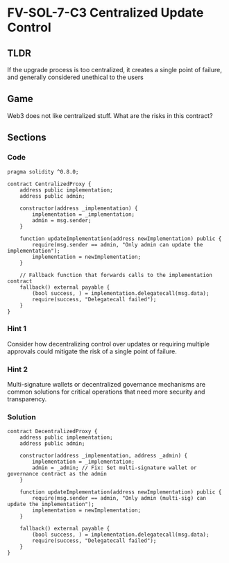 # FV-SOL-7-C3 Centralized Update Control

## TLDR

If the upgrade process is too centralized, it creates a single point of failure, and generally considered unethical to the users

## Game

Web3 does not like centralized stuff. What are the risks in this contract?

## Sections
### Code
```solidity
pragma solidity ^0.8.0;

contract CentralizedProxy {
    address public implementation;
    address public admin;

    constructor(address _implementation) {
        implementation = _implementation;
        admin = msg.sender;
    }

    function updateImplementation(address newImplementation) public {
        require(msg.sender == admin, "Only admin can update the implementation");
        implementation = newImplementation;
    }

    // Fallback function that forwards calls to the implementation contract
    fallback() external payable {
        (bool success, ) = implementation.delegatecall(msg.data);
        require(success, "Delegatecall failed");
    }
}
```


### Hint 1
Consider how decentralizing control over updates or requiring multiple approvals could mitigate the risk of a single point of failure.


### Hint 2
Multi-signature wallets or decentralized governance mechanisms are common solutions for critical operations that need more security and transparency.


### Solution
```solidity
contract DecentralizedProxy {
    address public implementation;
    address public admin;

    constructor(address _implementation, address _admin) {
        implementation = _implementation;
        admin = _admin; // Fix: Set multi-signature wallet or governance contract as the admin
    }

    function updateImplementation(address newImplementation) public {
        require(msg.sender == admin, "Only admin (multi-sig) can update the implementation");
        implementation = newImplementation;
    }

    fallback() external payable {
        (bool success, ) = implementation.delegatecall(msg.data);
        require(success, "Delegatecall failed");
    }
}
```


